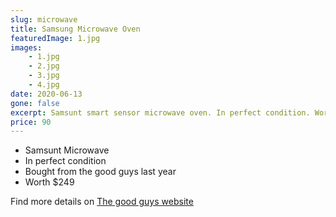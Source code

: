 ```yaml
---
slug: microwave
title: Samsung Microwave Oven
featuredImage: 1.jpg
images:
    - 1.jpg
    - 2.jpg
    - 3.jpg
    - 4.jpg
date: 2020-06-13
gone: false
excerpt: Samsunt smart sensor microwave oven. In perfect condition. Worth $249
price: 90
---
```

* Samsunt Microwave
* In perfect condition
* Bought from the good guys last year
* Worth $249

Find more details on [The good guys website](https://www.thegoodguys.com.au/samsung-40l-1000w-stainless-steel-microwave-me6144st)
